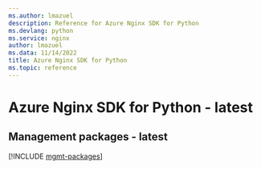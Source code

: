 ```yaml
---
ms.author: lmazuel
description: Reference for Azure Nginx SDK for Python
ms.devlang: python
ms.service: nginx
author: lmazuel
ms.data: 11/14/2022
title: Azure Nginx SDK for Python
ms.topic: reference
---
```

# Azure Nginx SDK for Python - latest

## Management packages - latest
[!INCLUDE [mgmt-packages](nginx-mgmt-index.md)]